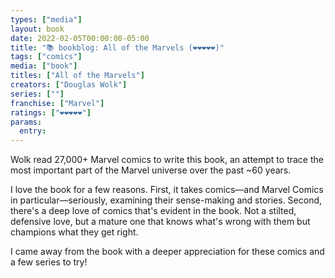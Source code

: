 ```yaml
---
types: ["media"]
layout: book
date: 2022-02-05T00:00:00-05:00
title: "📚 bookblog: All of the Marvels (❤️❤️❤️❤️❤️)"
tags: ["comics"]
media: ["book"]
titles: ["All of the Marvels"]
creators: ["Douglas Wolk"]
series: [""]
franchise: ["Marvel"]
ratings: ["❤️❤️❤️❤️❤️"]
params:
  entry: 
---
```


Wolk read 27,000+ Marvel comics to write this book, an attempt to trace the most important part of the Marvel universe over the past ~60 years.

I love the book for a few reasons. First, it takes comics—and Marvel Comics in particular—seriously, examining their sense-making and stories. Second, there's a deep love of comics that's evident in the book. Not a stilted, defensive love, but a mature one that knows what's wrong with them but champions what they get right.

I came away from the book with a deeper appreciation for these comics and a few series to try!

